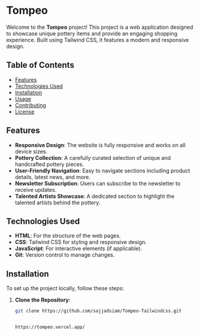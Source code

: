 # Tompeo

Welcome to the **Tompeo** project! This project is a web application designed to showcase unique pottery items and provide an engaging shopping experience. Built using Tailwind CSS, it features a modern and responsive design.

## Table of Contents

- [Features](#features)
- [Technologies Used](#technologies-used)
- [Installation](#installation)
- [Usage](#usage)
- [Contributing](#contributing)
- [License](#license)

## Features

- **Responsive Design**: The website is fully responsive and works on all device sizes.
- **Pottery Collection**: A carefully curated selection of unique and handcrafted pottery pieces.
- **User-Friendly Navigation**: Easy to navigate sections including product details, latest news, and more.
- **Newsletter Subscription**: Users can subscribe to the newsletter to receive updates.
- **Talented Artists Showcase**: A dedicated section to highlight the talented artists behind the pottery.

## Technologies Used

- **HTML**: For the structure of the web pages.
- **CSS**: Tailwind CSS for styling and responsive design.
- **JavaScript**: For interactive elements (if applicable).
- **Git**: Version control to manage changes.

## Installation

To set up the project locally, follow these steps:

1. **Clone the Repository**:
   ```bash
   git clone https://github.com/sajjadsiam/Tompeo-Tailwindcss.git


   https://tompeo.vercel.app/
